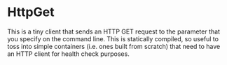 # HttpGet

This is a tiny client that sends an HTTP GET request to the parameter that you specify on the command line. This is statically compiled, so useful to toss into simple containers (i.e. ones built from scratch) that need to have an HTTP client for health check purposes.
